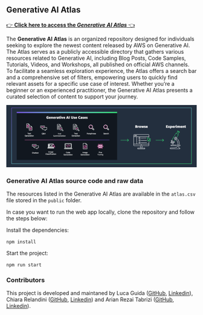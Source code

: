 ## Generative AI Atlas

[:point_right: **Click here to access the _Generative AI Atlas_** :point_left:](https://gen-ai-atlas.d2fpo0i5kstaiq.amplifyapp.com)

The **Generative AI Atlas** is an organized repository designed for individuals seeking to explore the newest content released by AWS on Generative AI. The Atlas serves as a publicly accessible directory that gathers various resources related to Generative AI, including Blog Posts, Code Samples, Tutorials, Videos, and Workshops, all published on official AWS channels. To facilitate a seamless exploration experience, the Atlas offers a search bar and a comprehensive set of filters, empowering users to quickly find relevant assets for a specific use case of interest. Whether you’re a beginner or an experienced practitioner, the Generative AI Atlas presents a curated selection of content to support your journey.

![Generative AI Atlas](public/image.png)


### Generative AI Atlas source code and raw data
The resources listed in the Generative AI Atlas are available in the `atlas.csv` file stored in the `public` folder. 

In case you want to run the web app locally, clone the repository and follow the steps below:

Install the dependencies:
```
npm install
```

Start the project:
```
npm run start
```

### Contributors
This project is developed and maintaned by Luca Guida ([GitHub](https://github.com/l-guida), [Linkedin](https://www.linkedin.com/in/lucaguida/)), Chiara Relandini ([GitHub](https://github.com/chiararelandini), [Linkedin](https://www.linkedin.com/in/chiara-relandini-aa243a148/)) and Arian Rezai Tabrizi ([GitHub](https://github.com/arianrezai), [Linkedin](https://www.linkedin.com/in/arianrezai/)). 
